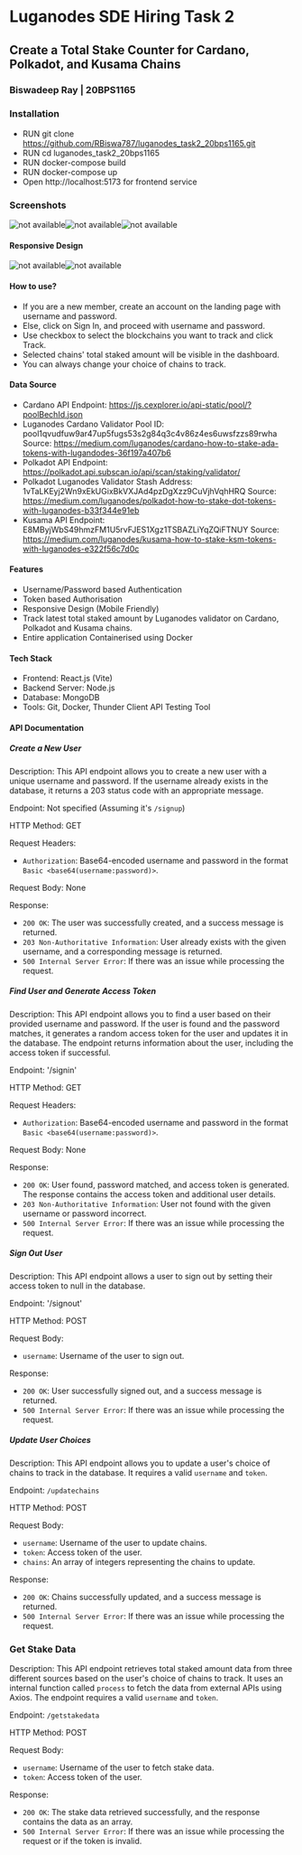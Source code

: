 # Luganodes SDE Hiring Task 2
## Create a Total Stake Counter for Cardano, Polkadot, and Kusama Chains

### Biswadeep Ray | 20BPS1165

### Installation
* RUN git clone https://github.com/RBiswa787/luganodes_task2_20bps1165.git
* RUN cd luganodes_task2_20bps1165
* RUN docker-compose build
* RUN docker-compose up
* Open http://localhost:5173 for frontend service

### Screenshots

<div style="display: flex; justify-content: flex-start">
    <img src="https://github.com/RBiswa787/luganodes_task2_20bps1165/blob/main/frontend/src/assets/landing_signup.png" alt="not available" />
    <img src="https://github.com/RBiswa787/luganodes_task2_20bps1165/blob/main/frontend/src/assets/landing_signin.png" alt="not available" />
    <img src="https://github.com/RBiswa787/luganodes_task2_20bps1165/blob/main/frontend/src/assets/latest_total_stake.png" alt="not available" />
</div>

#### Responsive Design

<div style="display: flex; justify-content: flex-start">
    <img src="https://github.com/RBiswa787/luganodes_task2_20bps1165/blob/main/frontend/src/assets/resp_landing_signup.png" alt="not available" />
    <img src="https://github.com/RBiswa787/luganodes_task2_20bps1165/blob/main/frontend/src/assets/resp_total_stake.png" alt="not available" />
</div>

#### How to use?
* If you are a new member, create an account on the landing page with username and password.
* Else, click on Sign In, and proceed with username and password.
* Use checkbox to select the blockchains you want to track and click Track.
* Selected chains' total staked amount will be visible in the dashboard.
* You can always change your choice of chains to track.

#### Data Source
* Cardano API Endpoint: https://js.cexplorer.io/api-static/pool/?poolBechId.json
* Luganodes Cardano Validator Pool ID: pool1qvudfuw9ar47up5fugs53s2g84q3c4v86z4es6uwsfzzs89rwha
  Source: https://medium.com/luganodes/cardano-how-to-stake-ada-tokens-with-lugandodes-36f197a407b6
* Polkadot API Endpoint: https://polkadot.api.subscan.io/api/scan/staking/validator/
* Polkadot Luganodes Validator Stash Address: 1vTaLKEyj2Wn9xEkUGixBkVXJAd4pzDgXzz9CuVjhVqhHRQ
  Source: https://medium.com/luganodes/polkadot-how-to-stake-dot-tokens-with-luganodes-b33f344e91eb
* Kusama API Endpoint: E8MByjWbS49hmzFM1U5rvFJES1Xgz1TSBAZLiYqZQiFTNUY
  Source: https://medium.com/luganodes/kusama-how-to-stake-ksm-tokens-with-luganodes-e322f56c7d0c

#### Features
* Username/Password based Authentication
* Token based Authorisation
* Responsive Design (Mobile Friendly)
* Track latest total staked amount by Luganodes validator on Cardano, Polkadot and Kusama chains.
* Entire application Containerised using Docker

#### Tech Stack
* Frontend: React.js (Vite)
* Backend Server: Node.js 
* Database: MongoDB
* Tools: Git, Docker, Thunder Client API Testing Tool

#### API Documentation
##### Create a New User

Description: This API endpoint allows you to create a new user with a unique username and password. If the username already exists in the database, it returns a 203 status code with an appropriate message.

Endpoint: Not specified (Assuming it's `/signup`)

HTTP Method: GET

Request Headers:

-   `Authorization`: Base64-encoded username and password in the format `Basic <base64(username:password)>`.

Request Body: None

Response:

-   `200 OK`: The user was successfully created, and a success message is returned.
-   `203 Non-Authoritative Information`: User already exists with the given username, and a corresponding message is returned.
-   `500 Internal Server Error`: If there was an issue while processing the request.

##### Find User and Generate Access Token

Description: This API endpoint allows you to find a user based on their provided username and password. If the user is found and the password matches, it generates a random access token for the user and updates it in the database. The endpoint returns information about the user, including the access token if successful.

Endpoint: '/signin'

HTTP Method: GET

Request Headers:

-   `Authorization`: Base64-encoded username and password in the format `Basic <base64(username:password)>`.

Request Body: None

Response:

-   `200 OK`: User found, password matched, and access token is generated. The response contains the access token and additional user details.
-   `203 Non-Authoritative Information`: User not found with the given username or password incorrect.
-   `500 Internal Server Error`: If there was an issue while processing the request.

##### Sign Out User

Description: This API endpoint allows a user to sign out by setting their access token to null in the database.

Endpoint: '/signout'

HTTP Method: POST

Request Body:

-   `username`: Username of the user to sign out.

Response:

-   `200 OK`: User successfully signed out, and a success message is returned.
-   `500 Internal Server Error`: If there was an issue while processing the request.

##### Update User Choices

Description: This API endpoint allows you to update a user's choice of chains to track in the database. It requires a valid `username` and `token`.

Endpoint: `/updatechains`

HTTP Method: POST

Request Body:

-   `username`: Username of the user to update chains.
-   `token`: Access token of the user.
-   `chains`: An array of integers representing the chains to update.

Response:

-   `200 OK`: Chains successfully updated, and a success message is returned.
-   `500 Internal Server Error`: If there was an issue while processing the request.

### Get Stake Data

Description: This API endpoint retrieves total staked amount data from three different sources based on the user's choice of chains to track. It uses an internal function called `process` to fetch the data from external APIs using Axios. The endpoint requires a valid `username` and `token`.

Endpoint:  `/getstakedata`

HTTP Method: POST

Request Body:

-   `username`: Username of the user to fetch stake data.
-   `token`: Access token of the user.

Response:

-   `200 OK`: The stake data retrieved successfully, and the response contains the data as an array.
-   `500 Internal Server Error`: If there was an issue while processing the request or if the token is invalid.